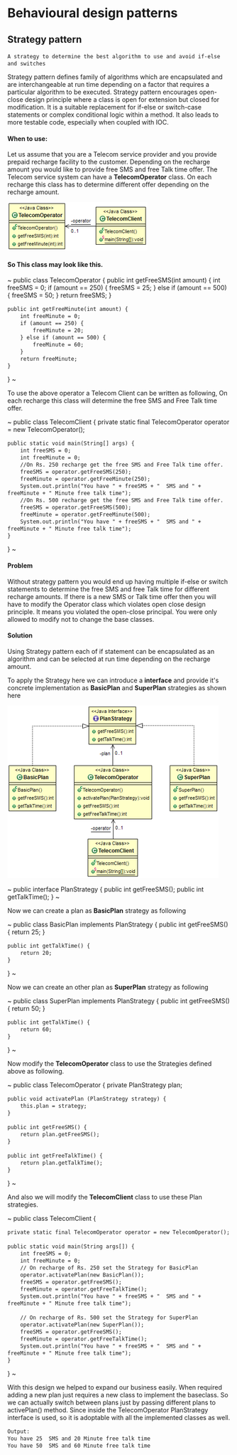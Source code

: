 # Behavioural design patterns
## Strategy pattern

    A strategy to determine the best algorithm to use and avoid if-else and switches

Strategy pattern defines family of algorithms which are encapsulated and are interchangeable at run time depending on a factor that requires a particular algorithm to be executed. Strategy pattern encourages open-close design principle where a class is open for extension but closed for modification.
It is a suitable replacement for if-else or switch-case statements or complex conditional logic within a method. It also leads to more testable code, especially when coupled with IOC.

#### When to use: 
Let us assume that you are a Telecom service provider and you provide prepaid recharge facility to the customer. Depending on the recharge amount you would like to provide free SMS and free Talk time offer.
The Telecom service system can have a **TelecomOperator** class. 
On each recharge this class has to determine different offer depending on the recharge amount.

![without_strategy](data/design-patterns/behavioral/assets/withoutStrategy.png)

#### So This class may look like this.

~
public class TelecomOperator {
    public int getFreeSMS(int amount) {
        int freeSMS = 0;
        if (amount == 250) {
            freeSMS = 25;
        } else if (amount == 500) {
            freeSMS = 50;
        }
        return freeSMS;
    }

    public int getFreeMinute(int amount) {
        int freeMinute = 0;
        if (amount == 250) {
            freeMinute = 20;
        } else if (amount == 500) {
            freeMinute = 60;
        }
        return freeMinute;
    }
}
~

To use the above operator a Telecom Client can be written as following, On each recharge this class will determine the free SMS and Free Talk time offer. 


~
public class TelecomClient {
    private static final TelecomOperator operator = new TelecomOperator();

    public static void main(String[] args) {
        int freeSMS = 0;
        int freeMinute = 0;
        //On Rs. 250 recharge get the free SMS and Free Talk time offer.
        freeSMS = operator.getFreeSMS(250);
        freeMinute = operator.getFreeMinute(250);
        System.out.println("You have " + freeSMS + "  SMS and " + freeMinute + " Minute free talk time");
        //On Rs. 500 recharge get the free SMS and Free Talk time offer.
        freeSMS = operator.getFreeSMS(500);
        freeMinute = operator.getFreeMinute(500);
        System.out.println("You have " + freeSMS + "  SMS and " + freeMinute + " Minute free talk time");
    }
}
~

#### Problem
Without strategy pattern you would end up having multiple if-else or switch statements to determine the free SMS and free Talk time for different recharge amounts. If there is a new SMS or Talk time offer then you will have to modify the Operator class which violates open close design principle.
It means you violated the open-close principal. You were only allowed to modify not to change the base classes.

#### Solution

Using Strategy pattern each of if statement can be encapsulated as an algorithm and can be selected at run time depending on the recharge amount.

To apply the Strategy here we can introduce a **interface** and provide it's concrete implementation as **BasicPlan** and **SuperPlan** strategies as shown here


![with_strategy](data/design-patterns/behavioral/assets/withStrategy.png)


~
public interface PlanStrategy {
    public int getFreeSMS();
    public int getTalkTime();
}
~

Now we can create a plan as **BasicPlan** strategy as following

~
public class BasicPlan implements PlanStrategy {
    public int getFreeSMS() {
        return 25;
    }
   
    public int getTalkTime() {
        return 20;
    }
}
~

Now we can create an other plan as **SuperPlan** strategy as following

~
public class SuperPlan implements PlanStrategy {
     public int getFreeSMS() {
        return 50;
     }
    
    public int getTalkTime() {
        return 60;
    }
}
~

Now modify the **TelecomOperator** class to use the Strategies defined above as following.

~
public class TelecomOperator {
    private PlanStrategy plan;

    public void activatePlan (PlanStrategy strategy) {
        this.plan = strategy;
    }

    public int getFreeSMS() {
        return plan.getFreeSMS();
    }
          
    public int getFreeTalkTime() {
        return plan.getTalkTime();
    }
}
~

And also we will modify the **TelecomClient** class to use these Plan strategies.

~
public class TelecomClient {

    private static final TelecomOperator operator = new TelecomOperator();

    public static void main(String args[]) {
        int freeSMS = 0;
        int freeMinute = 0;
        // On recharge of Rs. 250 set the Strategy for BasicPlan
        operator.activatePlan(new BasicPlan());
        freeSMS = operator.getFreeSMS();
        freeMinute = operator.getFreeTalkTime();
        System.out.println("You have " + freeSMS + "  SMS and " + freeMinute + " Minute free talk time");

        // On recharge of Rs. 500 set the Strategy for SuperPlan
        operator.activatePlan(new SuperPlan());
        freeSMS = operator.getFreeSMS();
        freeMinute = operator.getFreeTalkTime();
        System.out.println("You have " + freeSMS + "  SMS and " + freeMinute + " Minute free talk time");
    }
}
~

With this design we helped to expand our business easily. When required adding a new plan just requires a 
new class to implement the baseclass. So we can actually switch between plans just by passing different plans 
to activePlan() method. Since inside the TelecomOperator PlanStrategy interface is used, so it is adoptable with all the 
implemented classes as well. 

```
Output:
You have 25  SMS and 20 Minute free talk time
You have 50  SMS and 60 Minute free talk time
```
 

